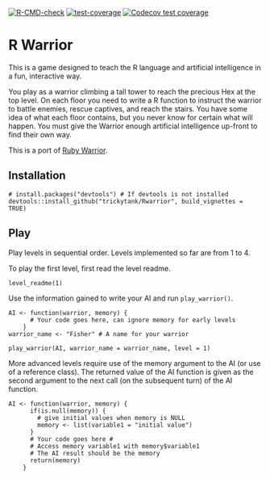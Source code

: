 <!-- badges: start -->

[![R-CMD-check](https://github.com/trickytank/Rwarrior/actions/workflows/check-standard.yaml/badge.svg)](https://github.com/trickytank/Rwarrior/actions/workflows/check-standard.yaml)
[![test-coverage](https://github.com/trickytank/Rwarrior/actions/workflows/test-coverage.yaml/badge.svg)](https://github.com/trickytank/Rwarrior/actions/workflows/test-coverage.yaml)
[![Codecov test coverage](https://codecov.io/gh/trickytank/Rwarrior/branch/master/graph/badge.svg)](https://app.codecov.io/gh/trickytank/Rwarrior?branch=master)

<!-- badges: end -->

# R Warrior

This is a game designed to teach the R language and artificial intelligence in a fun, interactive way.

You play as a warrior climbing a tall tower to reach the precious Hex at the top level.
On each floor you need to write a R function to instruct the warrior to battle enemies, rescue captives, and reach the stairs. 
You have some idea of what each floor contains, but you never know for certain what will happen. 
You must give the Warrior enough artificial intelligence up-front to find their own way.

This is a port of [Ruby Warrior](https://github.com/ryanb/ruby-warrior).

## Installation

```
# install.packages("devtools") # If devtools is not installed
devtools::install_github("trickytank/Rwarrior", build_vignettes = TRUE)
```

## Play

Play levels in sequential order. 
Levels implemented so far are from 1 to 4.

To play the first level, first read the level readme. 

```
level_readme(1)
```

Use the information gained to write your AI and run `play_warrior()`.

```
AI <- function(warrior, memory) {
      # Your code goes here, can ignore memory for early levels
    }
warrior_name <- "Fisher" # A name for your warrior
    
play_warrior(AI, warrior_name = warrior_name, level = 1)
```

More advanced levels require use of the memory argument to the AI (or use of a reference class). 
The returned value of the AI function is given as the second argument to the next call (on the subsequent turn) of the AI function. 

```
AI <- function(warrior, memory) {
      if(is.null(memory)) {
        # give initial values when memory is NULL
        memory <- list(variable1 = "initial value") 
      }
      # Your code goes here #
      # Access memory variable1 with memory$variable1
      # The AI result should be the memory
      return(memory)
    }
```
